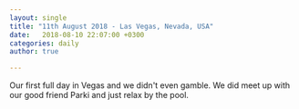```yaml
---
layout: single
title: "11th August 2018 - Las Vegas, Nevada, USA"
date:   2018-08-10 22:07:00 +0300
categories: daily
author: true

---
```


Our first full day in Vegas and we didn't even gamble. We did meet up with our good friend Parki and just relax by the pool. 

